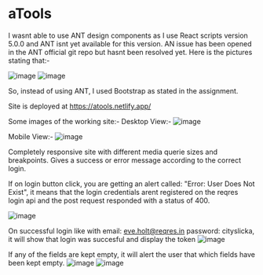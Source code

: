 # aTools

I wasnt able to use ANT design components as I use React scripts version 5.0.0 and ANT isnt yet available for this version. AN issue has been opened in the ANT official git repo but hasnt been resolved yet.
Here is the pictures stating that:-

![image](https://user-images.githubusercontent.com/73885838/153148211-53970472-3ef4-4b1b-9949-c061233654e1.png)
![image](https://user-images.githubusercontent.com/73885838/153148571-677835b4-ee5d-4ac4-9bcd-d8ec192c5398.png)


So, instead of using ANT, I used Bootstrap as stated in the assignment.

Site is deployed at https://atools.netlify.app/ 

Some images of the working site:-
Desktop View:-
![image](https://user-images.githubusercontent.com/73885838/153149480-edbeecf4-adfb-441d-b5fa-7e68e414e1fa.png)

Mobile View:-
![image](https://user-images.githubusercontent.com/73885838/153149823-9ad86e25-3bee-4ce1-8800-423440dbccb4.png)

Completely responsive site with different media querie sizes and breakpoints. 
Gives a success or error message according to the correct login.

If on login button click, you are getting an alert called: "Error: User Does Not Exist", it means that the login credentials 
arent registered on the reqres login api and the post request responded with a status of 400.

![image](https://user-images.githubusercontent.com/73885838/153153977-6f7e605d-828e-49f3-a33c-bd771e0d98d9.png)


On successful login like with
email: eve.holt@reqres.in
password: cityslicka, 
it will show that login was succesful and display the token
![image](https://user-images.githubusercontent.com/73885838/153151867-be418031-a147-44c8-bbfb-0b9fabc4c708.png)

If any of the fields are kept empty, it will alert the user that which fields have been kept empty.
![image](https://user-images.githubusercontent.com/73885838/153153721-04b35f1b-4c3c-44e2-bcde-de36c0021a11.png)
![image](https://user-images.githubusercontent.com/73885838/153153811-03f667d8-6119-4be6-9954-255e62b9d76b.png)


